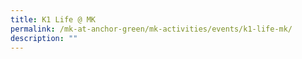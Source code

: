 ```yaml
---
title: K1 Life @ MK
permalink: /mk-at-anchor-green/mk-activities/events/k1-life-mk/
description: ""
---
```

